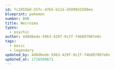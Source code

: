 ```yaml
---
id: fc2855b0-55fc-47b5-b11d-d5099d1589ee
blueprint: pokemon
number: 800
title: Necrozma
types:
  - psychic
author: 4d8d6ede-5963-429f-9c2f-74b897007e0c
tags:
  - basic
  - legendary
updated_by: 4d8d6ede-5963-429f-9c2f-74b897007e0c
updated_at: 1716569671
---
```

